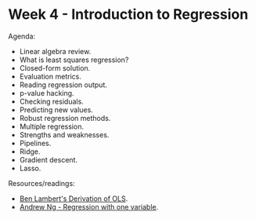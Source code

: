 # Week 4 - Introduction to Regression

Agenda:
- Linear algebra review. 
- What is least squares regression?  
- Closed-form solution.  
- Evaluation metrics.  
- Reading regression output.  
- p-value hacking.  
- Checking residuals.  
- Predicting new values.  
- Robust regression methods.  
- Multiple regression. 
- Strengths and weaknesses.  
- Pipelines.  
- Ridge.
- Gradient descent.  
- Lasso.

Resources/readings:
- [Ben Lambert's Derivation of OLS](https://www.youtube.com/watch?v=fb1CNQT-3Pg). 
- [Andrew Ng - Regression with one variable](https://www.youtube.com/watch?v=kHwlB_j7Hkc). 

